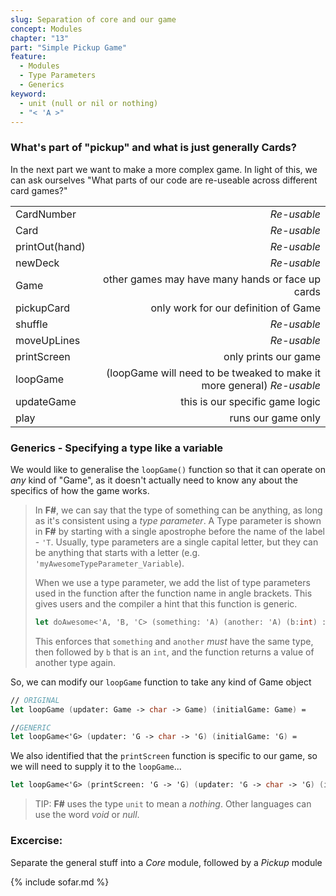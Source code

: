 ```yaml
---
slug: Separation of core and our game
concept: Modules
chapter: "13"
part: "Simple Pickup Game"
feature: 
  - Modules
  - Type Parameters
  - Generics
keyword:
  - unit (null or nil or nothing)
  - "< 'A >"
---
```


### What's part of "pickup" and what is just generally Cards?

In the next part we want to make a more complex game.  In light of this, we can ask ourselves "What parts of our code are re-useable across different card games?"

| | |
|:--------------|---------:|
| CardNumber    | _Re-usable_                            |
| Card          | _Re-usable_                            |
| printOut(hand)| _Re-usable_                            |
| newDeck       | _Re-usable_                            |
| Game          |             other games may have many hands or face up cards               |
| pickupCard    |             only work for our definition of Game                |
| shuffle       | _Re-usable_                            |
| moveUpLines   | _Re-usable_                            |
| printScreen   |             only prints our game                |
| loopGame        | (loopGame will need to be tweaked to make it more general) _Re-usable_                           |
| updateGame    |             this is our specific game logic                |
| play          |             runs our game only                |

### Generics - Specifying a type like a variable

We would like to generalise the `loopGame()` function so that it can operate on _any_ kind of "Game", as it doesn't actually need to know any about the specifics of how the game works.  

> In __F#__, we can say that the type of something can be anything, as long as it's consistent using a _type parameter_.  A Type parameter is shown in __F#__ by starting with a single apostrophe before the name of the label - `'T`.  Usually, type parameters are a single capital letter, but they can be anything that starts with a letter (e.g. `'myAwesomeTypeParameter_Variable`).
>
> When we use a type parameter, we add the list of type parameters used in the function after the function name in angle brackets.  This gives users and the compiler a hint that this function is generic.
> ```fsharp
> let doAwesome<'A, 'B, 'C> (something: 'A) (another: 'A) (b:int) : 'C = ...
> ```
> This enforces that `something` and `another` _must_ have the same type, then followed by `b` that is an `int`, and the function returns a value of another type again.

So, we can modify our `loopGame` function to take any kind of Game object

```fsharp
// ORIGINAL
let loopGame (updater: Game -> char -> Game) (initialGame: Game) = 

//GENERIC
let loopGame<'G> (updater: 'G -> char -> 'G) (initialGame: 'G) = 
```

We also identified that the `printScreen` function is specific to our game, so we will need to supply it to the `loopGame`...
```fsharp
let loopGame<'G> (printScreen: 'G -> 'G) (updater: 'G -> char -> 'G) (initialGame: 'G) = 
```
> TIP: __F#__ uses the type `unit` to mean a _nothing_.  Other languages can use the word _void_ or _null_.

### Excercise: 

Separate the general stuff into a _Core_ module, followed by a _Pickup_ module

{% include sofar.md %}